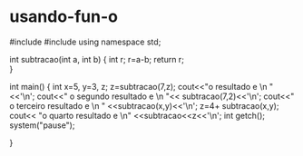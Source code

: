 usando-fun-o
============

#include <iostream>
#include<cstdlib>
using namespace std;

int subtracao(int a, int b)
{
	int r;
	r=a-b;
	return r;		
}

int main()
{
	int x=5, y=3, z;
	z=subtracao(7,z);
	cout<<"o resultado e \n "<<'\n';
	cout<<" o segundo resultado e \n "<< subtracao(7,2)<<'\n';
	cout<<" o terceiro resultado e \n " <<subtracao(x,y)<<'\n';
	z=4+ subtracao(x,y);
	cout<< "o quarto resultado e \n" <<subtracao<<z<<'\n';
    int getch();
    system("pause");

	
	
	
}
